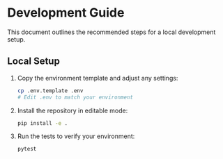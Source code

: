# Development Guide

This document outlines the recommended steps for a local development setup.

## Local Setup

1. Copy the environment template and adjust any settings:

   ```bash
   cp .env.template .env
   # Edit .env to match your environment
   ```

2. Install the repository in editable mode:

   ```bash
   pip install -e .
   ```

3. Run the tests to verify your environment:

   ```bash
   pytest
   ```
